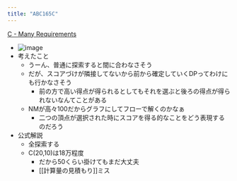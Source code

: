 ```yaml
---
title: "ABC165C"
---
```


[C - Many Requirements](https://atcoder.jp/contests/abc165/tasks/abc165_c)
- ![image](https://gyazo.com/43ed1564d189529091d94cd9021c154e/thumb/1000)
- 考えたこと
    - うーん、普通に探索すると間に合わなさそう
    - だが、スコアづけが隣接してないから前から確定していくDPってわけにも行かなさそう
        - 前の方で高い得点が得られるとしてもそれを選ぶと後ろの得点が得られないなんてことがある
    - NMが高々100だからグラフにしてフローで解くのかなぁ
        - 二つの頂点が選択された時にスコアを得る的なことをどう表現するのだろう
- 公式解説
    - 全探索する
    - C(20,10)は18万程度
        - だから50くらい掛けてもまだ大丈夫
        - [[計算量の見積もり]]ミス
